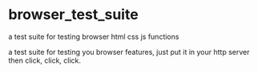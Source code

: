 # browser_test_suite
a test suite for testing browser html css js functions


a test suite for testing you browser features, just put it in your http server then click, click, click.
